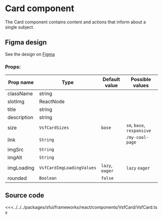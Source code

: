 # Card component

The Card component contains content and actions that inform about a single subject. 

## Figma design

See the design on [Figma](https://www.figma.com/file/CWOkbpne0tDpSenT4ZEUTQ/%F0%9F%9B%A0-SFUI-2.0-%7C-Development?node-id=17358%3A48256)

###  Props:
| Prop name   | Type      | Default value | Possible values                        |
| ----------- |-----------| ------------- | -------------------------------------- |
| className   | string    |             |                                          |                                        
| slotImg     | ReactNode |             |                                          |                                        
| title       | string    |             |                                          |
| description       | string    |             |                                          |
| size      | `VsfCardSizes`    | `base`        | `sm`, `base`, `responsive`                 |
| link      | `String`            |               | `/my-cool-page`                    |
| imgSrc  | `String`           |               |                                    |
| imgAlt      | `String`           |               |                                    |
| imgLoading   | `VsfCardImgLoadingValues`           |  `lazy`, `eager`             |  `lazy` `eager`          |
| rounded     | `Boolean`           |     `false`          |                                    |


## Source code

<<<../../../packages/sfui/frameworks/react/components/VsfCard/VsfCard.tsx
